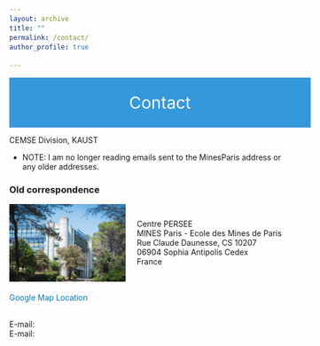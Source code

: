 ```yaml
---
layout: archive
title: ""
permalink: /contact/ 
author_profile: true

---
```

<div style="display: flex; justify-content: center; align-items: center; background-color: #3498db; color: #fff; padding: 20px; width: 100%; height: 50px; font-size: 30px;">
  <p style="margin: 0; color: #fff;">Contact</p>
</div>

<style>
a {
    color: #0077b6 !important;
    text-decoration: none; 
}
</style>

CEMSE Division, KAUST
<br clear="left"/>
<!--- E-mail: <mailto:biswarup.mukherjee@kaust.edu.sa> -->

* NOTE: I am no longer reading emails sent to the MinesParis address or any older addresses.


### Old correspondence

<style>
  .container {
    display: flex;
    align-items: center;
    margin-bottom: 20px;
  }
  .container img {
    width: auto;
    height: 140px; /* Fixed width for desktop */
    margin-right: 20px;
    border-radius: 0; 
  }
  .text-content {
    flex-grow: 1; /* Takes remaining space */
  }
  .text-content p {
    margin: 0; /* Remove default margin */
    line-height: 1.2; /* Adjust line height */
  }
  @media only screen and (max-width: 600px) {
    .container {
      flex-direction: column;
      align-items: flex-start; /* Left-align text */
    }
    .container img {
      width: 100%;
      height: auto; /* Adjust height for mobile view */
      max-width: 320px; /* Adjusted max-width for mobile view */
      margin-right: 0;
      margin-bottom: 20px;
    }
    .text-content {
      width: 100%;
      text-align: left;
    }
    p {
      font-size: 20px;
    }
  }
</style>

<div class="container">
  <img src="/_pages/236058291_10159463621814084_9058841322974235832_n.jpg" alt="Centre PERSEE">
  <div class="text-content">
    <p>Centre PERSEE</p>
    <p>MINES Paris - Ecole des Mines de Paris</p>
    <p>Rue Claude Daunesse, CS 10207</p>
    <p>06904 Sophia Antipolis Cedex</p>
    <p>France</p>
  </div>
</div>



[Google Map Location](https://www.google.fr/maps/place/Universit%C3%A9+Paris+Sciences+%26+Lettres+(Mines+Paristech)/@43.6142491,7.0504918,17z/data=!3m1!4b1!4m12!1m6!3m5!1s0x12cc2b0117f1e2c5:0xb1ea5aeeac7de65d!2sMines+Paris+-+PSL+-+Cemef!8m2!3d43.6147599!4d7.0519561!3m4!1s0x0:0x61b38ed58b045ecf!8m2!3d43.6142491!4d7.0526805?hl=fr)
&nbsp;

<br clear="left"/>
E-mail: <mailto:biswarup.mukherjee@minesparis.psl.eu > 
<br clear="left"/>
E-mail: <mailto:biswarup.mukherjee@mines-paristech.fr >

